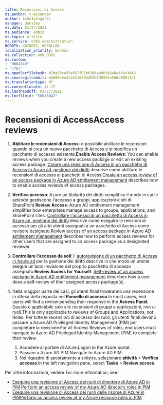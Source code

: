 ```yaml
---
title: Recensioni di Access
ms.author: v-aiyengar
author: AshaIyengar21
manager: dansimp
ms.date: 01/27/2021
ms.audience: Admin
ms.topic: article
ms.service: o365-administration
ROBOTS: NOINDEX, NOFOLLOW
localization_priority: Normal
ms.collection: Adm_O365
ms.custom:
- "9004349"
- "7767"
ms.openlocfilehash: b2ba50c4f8e667f81b638ba480fa846e149c3d43
ms.sourcegitcommit: eb685eea3ab312d404d55bfd5594a5d6d68811d1
ms.translationtype: MT
ms.contentlocale: it-IT
ms.lasthandoff: 01/27/2021
ms.locfileid: "50013947"
---
```

# <a name="access-reviews"></a><span data-ttu-id="5efbf-102">Recensioni di Access</span><span class="sxs-lookup"><span data-stu-id="5efbf-102">Access reviews</span></span>

1. <span data-ttu-id="5efbf-103">**Abilitare le recensioni di Access**: è possibile abilitare le recensioni quando si crea un nuovo pacchetto di Access o si modifica un pacchetto di accesso esistente.</span><span class="sxs-lookup"><span data-stu-id="5efbf-103">**Enable Access Reviews**: You can enable reviews when you create a new access package or edit an existing access package.</span></span> <span data-ttu-id="5efbf-104">[Creare una revisione di Access in un pacchetto di Access in Azure ad, gestione dei diritti](https://docs.microsoft.com/azure/active-directory/governance/entitlement-management-access-reviews-create) descrive come abilitare le recensioni di accesso ai pacchetti di Access.</span><span class="sxs-lookup"><span data-stu-id="5efbf-104">[Create an access review of an access package in Azure AD entitlement management](https://docs.microsoft.com/azure/active-directory/governance/entitlement-management-access-reviews-create) describes how to enable access reviews of access packages.</span></span>

1. <span data-ttu-id="5efbf-105">**Verifica accesso**: Azure ad titolarità dei diritti semplifica il modo in cui le aziende gestiscono l'accesso a gruppi, applicazioni e siti di SharePoint.</span><span class="sxs-lookup"><span data-stu-id="5efbf-105">**Review Access**: Azure AD entitlement management simplifies how enterprises manage access to groups, applications, and SharePoint sites.</span></span> <span data-ttu-id="5efbf-106">[Controllare l'accesso di un pacchetto di Access in Azure ad, gestione dei diritti](https://docs.microsoft.com/azure/active-directory/governance/entitlement-management-access-reviews-create) descrive come eseguire le revisioni di accesso per gli altri utenti assegnati a un pacchetto di Access come revisore designato.</span><span class="sxs-lookup"><span data-stu-id="5efbf-106">[Review access of an access package in Azure AD entitlement management](https://docs.microsoft.com/azure/active-directory/governance/entitlement-management-access-reviews-create) describes how to perform access reviews for other users that are assigned to an access package as a designated reviewer.</span></span>

1. <span data-ttu-id="5efbf-107">**Controllare l'accesso da soli**: l' [autorevisione di un pacchetto di Access in Azure ad](https://docs.microsoft.com/azure/active-directory/governance/entitlement-management-access-reviews-self-review) per la gestione dei diritti descrive in che modo un utente esegue un'auto-revisione del proprio pacchetto di accesso assegnato.</span><span class="sxs-lookup"><span data-stu-id="5efbf-107">**Review Access for Yourself**: [Self-review of an access package in Azure AD entitlement management](https://docs.microsoft.com/azure/active-directory/governance/entitlement-management-access-reviews-self-review) describes how a user does a self-review of their assigned access package(s).</span></span>

1. <span data-ttu-id="5efbf-108">Nella maggior parte dei casi, gli utenti finali troveranno una recensione in attesa della risposta nel **Pannello di accesso**.</span><span class="sxs-lookup"><span data-stu-id="5efbf-108">In most cases, end users will find a review pending their response in the **Access Panel**.</span></span> <span data-ttu-id="5efbf-109">Questo è applicabile solo alle recensioni di gruppi e applicazioni, non ai ruoli.</span><span class="sxs-lookup"><span data-stu-id="5efbf-109">This is only applicable to reviews of Groups and Applications, not Roles.</span></span> <span data-ttu-id="5efbf-110">Per tutte le recensioni di accesso dei ruoli, gli utenti finali devono passare a Azure AD Privileged Identity Management (PIM) per completare la revisione.</span><span class="sxs-lookup"><span data-stu-id="5efbf-110">For all Access Reviews of roles, end users must navigate to Azure AD Privileged Identity Management (PIM) to complete their review.</span></span>

    1. <span data-ttu-id="5efbf-111">Accedere al portale di Azure.</span><span class="sxs-lookup"><span data-stu-id="5efbf-111">Logon to the Azure portal.</span></span>
    2. <span data-ttu-id="5efbf-112">Passare a Azure AD PIM.</span><span class="sxs-lookup"><span data-stu-id="5efbf-112">Navigate to Azure AD PIM.</span></span>
    3. <span data-ttu-id="5efbf-113">Nel riquadro di spostamento a sinistra, selezionare **attività**  >  **Verifica accesso**.</span><span class="sxs-lookup"><span data-stu-id="5efbf-113">In the left navigation pane, select **Tasks** > **Review access**.</span></span>
    
<span data-ttu-id="5efbf-114">Per altre informazioni, vedere:</span><span class="sxs-lookup"><span data-stu-id="5efbf-114">For more information, see:</span></span>

- [<span data-ttu-id="5efbf-115">Eseguire una revisione di Access dei ruoli di directory di Azure AD in PIM </span><span class="sxs-lookup"><span data-stu-id="5efbf-115">Perform an access review of my Azure AD directory roles in PIM </span></span>](https://docs.microsoft.com/azure/active-directory/privileged-identity-management/pim-how-to-perform-security-review/)
- [<span data-ttu-id="5efbf-116">Eseguire una revisione di Access dei ruoli delle risorse di Azure in PIM</span><span class="sxs-lookup"><span data-stu-id="5efbf-116">Perform an access review of my Azure resource roles in PIM</span></span>](https://docs.microsoft.com/azure/active-directory/privileged-identity-management/pim-resource-roles-perform-access-review/)